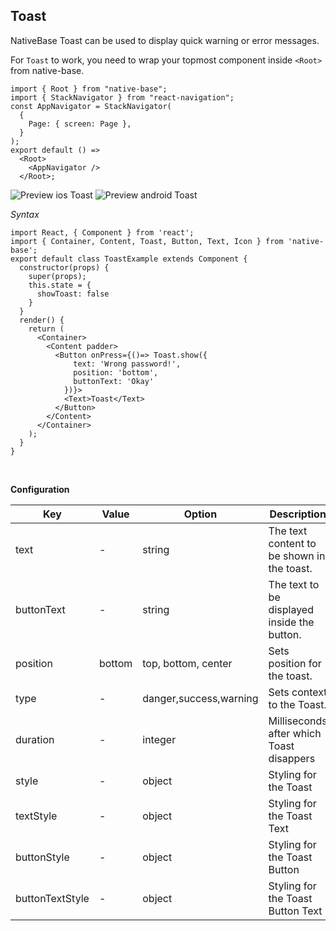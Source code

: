 ## Toast

NativeBase Toast can be used to display quick warning or error messages. <br />

For `Toast` to work, you need to wrap your topmost component inside `<Root>` from native-base.

```
import { Root } from "native-base";
import { StackNavigator } from "react-navigation";
const AppNavigator = StackNavigator(
  {
    Page: { screen: Page },
  }
);
export default () =>
  <Root>
    <AppNavigator />
  </Root>;
```

![Preview ios Toast](https://github.com/GeekyAnts/NativeBase-KitchenSink/raw/v2.2.0/screenshots/ios/toast.gif)
![Preview android Toast](https://github.com/GeekyAnts/NativeBase-KitchenSink/raw/v2.2.0/screenshots/android/toast.gif)

*Syntax*

<pre class="line-numbers"><code class="language-jsx">import React, &lcub; Component } from 'react';
import { Container, Content, Toast, Button, Text, Icon } from 'native-base';
export default class ToastExample extends Component &lcub;
  constructor(props) {
    super(props);
    this.state = &lcub;
      showToast: false
    }
  }
  render() &lcub;
    return (
      &lt;Container>
        &lt;Content padder>
          &lt;Button onPress={()=> Toast.show({
              text: 'Wrong password!',
              position: 'bottom',
              buttonText: 'Okay'
            })}>
            &lt;Text>Toast&lt;/Text>
          &lt;/Button>
        &lt;/Content>
      &lt;/Container>
    );
  }
}</code></pre><br />

**Configuration**
<table class="table table-bordered">
        <thead>
            <tr>
                <th>Key</th>
                <th>Value</th>
                <th>Option</th>
                <th width="50%">Description</th>
            </tr>
        </thead>
        <tbody>
            <tr>
                <td>text</td>
                <td> - </td>
                <td> string </td>
                <td>The text content to be shown in the toast.</td>
            </tr>
            <tr>
                <td>buttonText</td>
                <td> - </td>
                <td> string </td>
                <td>The text to be displayed inside the button.</td>
            </tr>
            <tr>
                <td>position</td>
                <td> bottom </td>
                <td> top, bottom, center </td>
                <td>Sets position for the toast.</td>
            </tr>
            <tr>
                <td>type</td>
                <td> - </td>
                <td> danger,success,warning </td>
                <td>Sets context to the Toast.</td>
            </tr>
            <tr>
                <td>duration</td>
                <td> - </td>
                <td> integer </td>
                <td>Milliseconds after which Toast disappers</td>
            </tr>
            <tr>
                <td>style</td>
                <td> - </td>
                <td> object </td>
                <td>Styling for the Toast</td>
            </tr>
            <tr>
                <td>textStyle</td>
                <td> - </td>
                <td> object </td>
                <td>Styling for the Toast Text</td>
            </tr>
            <tr>
                <td>buttonStyle</td>
                <td> - </td>
                <td> object </td>
                <td>Styling for the Toast Button</td>
            </tr>
            <tr>
                <td>buttonTextStyle</td>
                <td> - </td>
                <td> object </td>
                <td>Styling for the Toast Button Text</td>
            </tr>
            </tbody>
        </table><br />

